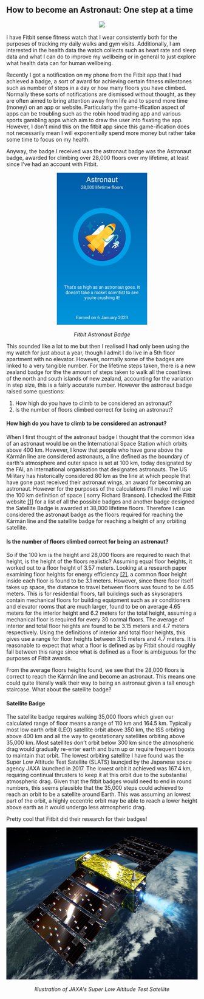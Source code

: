 ## How to become an Astronaut: One step at a time

<p align="center" width="100%">
  <img src="https://upload.wikimedia.org/wikipedia/commons/6/64/Astronaut-1849401.jpg" style="height:150px text-align: center;" />
</p>
I have Fitbit sense fitness watch that I wear consistently both for the purposes of tracking my daily walks and gym visits. Additionally, I am interested in the health data the watch collects such as heart rate and sleep data and what I can do to improve my wellbeing or in general to just explore what health data can for human wellbeing.

Recently I got a notification on my phone from the Fitbit app that I had achieved a badge, a sort of award for achieving certain fitness milestones such as number of steps in a day or how many floors you have climbed. Normally these sorts of notifications are dismissed without thought, as they are often aimed to bring attention away from life and to spend more time (money) on an app or website. Particularly the game-ification aspect of apps can be troubling such as the robin hood trading app and various sports gambling apps which aim to draw the user into fixating the app. However, I don't mind this on the fitbit app since this game-ification does not necessarily mean I will exponentially spend more money but rather take some time to focus on my health.

Anyway, the badge I received was the astronaut badge was the Astronaut badge, awarded for climbing over 28,000 floors over my lifetime, at least since I've had an account with Fitbit.

<p align="center" width="100%">
  <img src="/images/fitbit.jpg" style="height:400px" />
</p>
<p align = "center">
  <em>Fitbit Astronaut Badge</em>
</p>

This sounded like a lot to me but then I realised I had only been using the my watch for just about a year, though I admit I do live in a 5th floor apartment with no elevator. However, normally some of the badges are linked to a very tangible number. For the lifetime steps taken, there is a new zealand badge for the the amount of steps taken to walk all the coastlines of the north and south islands of new zealand, accounting for the variation in step size, this is a fairly accurate number. However the astronaut badge raised some questions:

1. How high do you have to climb to be considered an astronaut?
2. Is the number of floors climbed correct for being an astronaut?

#### How high do you have to climb to be considered an astronaut?
When I first thought of the astronaut badge I thought that the common idea of an astronaut would be on the International Space Station which orbits above 400 km. However, I know that people who have gone above the Kármán line are considered astronauts, a line defined as the boundary of earth's atmosphere and outer space is set at 100 km, today designated by the FAI, an international organisation that designates astronauts. The US Military has historically considered 80 km as the line at which people that have gone past received their astronaut wings, an award for becoming an astronaut. However for the purposes of the calculations I'll make I will use the 100 km definition of space ( sorry Richard Branson). I checked the Fitbit website [[1]](https://blog.fitbit.com/fitbit-badges/) for a list of all the possible badges and another badge designed the Satellite Badge is awarded at 38,000 lifetime floors. Therefore I can considered the astronaut badge as the floors required for reaching the Kármán line and the satellite badge for reaching a height of any orbiting satellite.

#### Is the number of floors climbed correct for being an astronaut?
So if the 100 km is the height and 28,000 floors are required to reach that height, is the height of the floors realistic? Assuming equal floor heights, it worked out to a floor height of 3.57 meters. Looking at a research paper examining floor heights for energy efficiency [[2]](https://www.researchgate.net/publication/317510960_Towards_energy_efficient_skyscrapers), a common floor height inside each floor is found to be 3.1 meters. However, since there floor itself takes up space, the distance to travel between floors was found to be 4.65 meters. This is for residential floors, tall buildings such as skyscrapers contain mechanical floors for building equipment such as air conditioners and elevator rooms that are much larger, found to be on average 4.65 meters for the interior height and 6.2 meters for the total height, assuming a mechanical floor is required for every 30 normal floors. The average of interior and total floor heights are found to be 3.15 meters and 4.7 meters respectively. Using the definitions of interior and total floor heights, this gives use a range for floor heights between 3.15 meters and 4.7 meters. It is reasonable to expect that what a floor is defined as by Fitbit should roughly fall between this range since what is defined as a floor is ambiguous for the purposes of Fitbit awards.

From the average floors heights found, we see that the 28,000 floors is correct to reach the Kármán line and become an astronaut. This means one could quite literally walk their way to being an astronaut given a tall enough staircase. What about the satellite badge?

#### Satellite Badge
The satellite badge requires walking 35,000 floors which given our calculated range of floor means a range of 110 km and 164.5 km. Typically most low earth orbit (LEO) satellite orbit above 350 km, the ISS orbiting above 400 km and all the way to geostationary satellites orbiting above 35,000 km. Most satellites don't orbit below 300 km since the atmospheric drag would gradually re-enter earth and burn up or require frequent boosts to maintain that orbit. The lowest orbiting satellite I have found was the Super Low Altitude Test Satellite (SLATS)  launcjed by the Japanese space agency JAXA launched in 2017. The lowest orbit it achieved was 167.4 km, requiring continual thrusters to keep it at this orbit due to the substantial atmospheric drag. Given that the fitbit badges would need to end in round numbers, this seems plausible that the 35,000 steps could achieved to reach an orbit to be a satellite around Earth. This was assuming an lowest part of the orbit, a highly eccentric orbit may be able to reach a lower height above earth as it would undergo less atmospheric drag.

Pretty cool that Fitbit did their research for their badges!
<p align="center" width="100%">
  <img src="/images/slats.jpg" style="height:400px;" />
</p>
<p align = "center">
  <em>Illustration of JAXA's Super Low Altitude Test Satellite</em>
</p>
